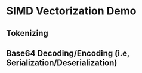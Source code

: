 # SIMD Vectorization Demo

## Tokenizing

## Base64 Decoding/Encoding (i.e, Serialization/Deserialization)

